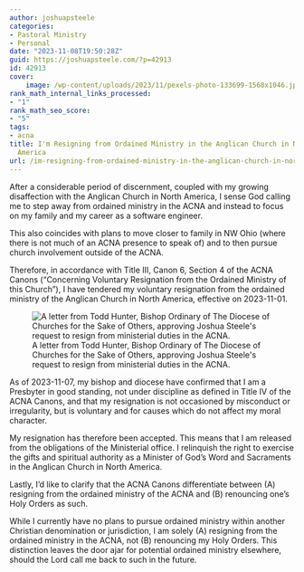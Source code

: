 ```yaml
---
author: joshuapsteele
categories:
- Pastoral Ministry
- Personal
date: "2023-11-08T19:50:28Z"
guid: https://joshuapsteele.com/?p=42913
id: 42913
cover:
    image: /wp-content/uploads/2023/11/pexels-photo-133699-1568x1046.jpeg
rank_math_internal_links_processed:
- "1"
rank_math_seo_score:
- "5"
tags:
- acna
title: I'm Resigning from Ordained Ministry in the Anglican Church in North
  America
url: /im-resigning-from-ordained-ministry-in-the-anglican-church-in-north-america/
---
```


After a considerable period of discernment, coupled with my growing disaffection with the Anglican Church in North America, I sense God calling me to step away from ordained ministry in the ACNA and instead to focus on my family and my career as a software engineer.

This also coincides with plans to move closer to family in NW Ohio (where there is not much of an ACNA presence to speak of) and to then pursue church involvement outside of the ACNA.

Therefore, in accordance with Title III, Canon 6, Section 4 of the ACNA Canons (“Concerning Voluntary Resignation from the Ordained Ministry of this Church”), I have tendered my voluntary resignation from the ordained ministry of the Anglican Church in North America, effective on 2023-11-01.

<figure class="wp-block-image size-full">
  <img src="https://joshuapsteele.com/wp-content/uploads/2023/11/Joshua-Steele-ACNA-Resignation_2023-11-07.jpg" alt="A letter from Todd Hunter, Bishop Ordinary of The Diocese of Churches for the Sake of Others, approving Joshua Steele's request to resign from ministerial duties in the ACNA.">
  <figcaption>A letter from Todd Hunter, Bishop Ordinary of The Diocese of Churches for the Sake of Others, approving Joshua Steele's request to resign from ministerial duties in the ACNA.</figcaption>
</figure>

As of 2023-11-07, my bishop and diocese have confirmed that I am a Presbyter in good standing, not under discipline as defined in Title IV of the ACNA Canons, and that my resignation is not occasioned by misconduct or irregularity, but is voluntary and for causes which do not affect my moral character.

My resignation has therefore been accepted. This means that I am released from the obligations of the Ministerial office. I relinquish the right to exercise the gifts and spiritual authority as a Minister of God’s Word and Sacraments in the Anglican Church in North America.

Lastly, I’d like to clarify that the ACNA Canons differentiate between (A) resigning from the ordained ministry of the ACNA and (B) renouncing one’s Holy Orders as such.

While I currently have no plans to pursue ordained ministry within another Christian denomination or jurisdiction, I am solely (A) resigning from the ordained ministry in the ACNA, not (B) renouncing my Holy Orders. This distinction leaves the door ajar for potential ordained ministry elsewhere, should the Lord call me back to such in the future.
